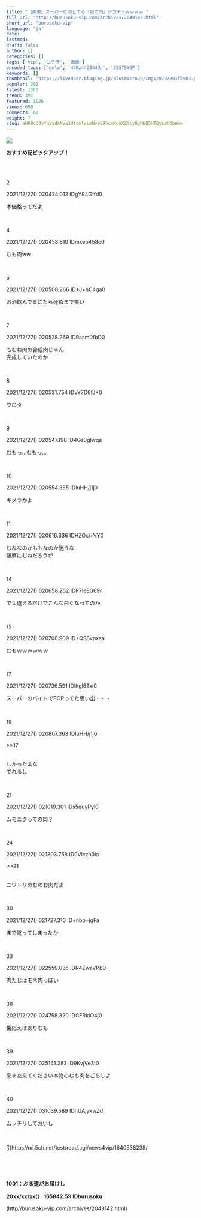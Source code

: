 ```yaml
---
title: "【画像】スーパーに流してる『謎の肉』がコチラｗｗｗｗ "
full_url: "http://burusoku-vip.com/archives/2049142.html"
short_url: "burusoku-vip"
language: "ja"
date: 
lastmod: 
draft: false
author: []
categories: []
tags: ['vip', 'コチラ', '画像']
encoded_tags: ['dmlw', '44Kz44OB44Op', '55S75YOP']
keywords: []
thumbnail: "https://livedoor.blogimg.jp/plusmicro26/imgs/8/0/801fb903.png"
popular: 202
latest: 1303
trend: 392
featured: 1026
views: 698
comments: 62
weight: 7
slug: aHR0cC8vYnVydXNva3UtdmlwLmNvbS9hcmNoaXZlcy8yMDQ5MTQyLmh0bWw=
---
```


![](https://livedoor.blogimg.jp/plusmicro26/imgs/8/0/801fb903.png)

<div><p><b>おすすめ記ピックアップ！</b></p> <p class='g-ad1'> </p> <p class='g-ad2'> </p> <p></p><br> <br><p>2 <p> 2021/12/27() 020424.012 IDgY94Gffd0</p></p><p> 本価格ってだよ </p><br> <p>4 <p> 2021/12/27() 020458.810 IDmxeb458o0</p></p><p> むも肉ww </p><br> <p>5 <p> 2021/12/27() 020508.266 ID+J+hC4ga0</p></p><p> お酒飲んでるにたら死ぬまで笑い </p><br> <p>7 <p> 2021/12/27() 020528.269 ID9aam0fbD0</p></p><p> もむね肉の合成肉じゃん <br> 完成していたのか </p><br> <p>8 <p> 2021/12/27() 020531.754 IDvY7D6fJ+0</p></p><p> ワロタ </p><br> <p>9 <p> 2021/12/27() 020547.198 ID4Gs3gIwqa</p></p><p> むもっ…むもっ… </p><br> <p>10 <p> 2021/12/27() 020554.385 IDIuHH/j1j0</p></p><p> キメラかよ </p><br> <p>11 <p> 2021/12/27() 020616.336 IDHZOci+VY0</p></p><p> むねなのかももなのか迷うな <br> 値察にむねだろうが </p><br> <p>14 <p> 2021/12/27() 020658.252 IDP7IeEG69r</p></p><p> で１違えるだけでこんな白くなってのか </p><br> <p>15 <p> 2021/12/27() 020700.909 ID+QS8vpxaa</p></p><p> むもｗｗｗｗｗｗ </p><br> <p>17 <p> 2021/12/27() 020736.591 IDIhgl6Txi0</p></p><p> スーパーのバイトでPOPってた思い出・・・ </p><br> <p>19 <p> 2021/12/27() 020807.363 IDIuHH/j1j0</p></p><p> <p class='anchor'>>>17</p> <br> しかったよな <br> でれるし </p><br> <p>21 <p> 2021/12/27() 021019.301 IDs5quyPyl0</p></p><p> ムモニクっての肉？ </p><br> <p>24 <p> 2021/12/27() 021303.758 ID0Vlczh0ia</p></p><p> <p class='anchor'>>>21</p> <br> ニワトリのむのお肉だよ </p><br> <p>30 <p> 2021/12/27() 021727.310 ID+nbp+jgFa</p></p><p> まで訛ってしまったか </p><br> <p>33 <p> 2021/12/27() 022559.035 IDR4ZwaVPB0</p></p><p> 肉たじはモネ肉っぽい </p><br> <p>38 <p> 2021/12/27() 024758.320 IDGFRkIO4j0</p></p><p> 歯応えはありむも </p><br> <p>39 <p> 2021/12/27() 025141.282 ID9KvjVe3t0</p></p><p> 来また来てください本物のむも肉をごちしよ </p><br> <p>40 <p> 2021/12/27() 031039.589 IDnUAjykwZd</p></p><p> ムッチリしておいし </p><br> <p>引https//mi.5ch.net/test/read.cgi/news4vip/1640538238/</p> <br> <p id='csw_block'></p> <p id='divSP1'> </p> <br><p><b>1001：ぶる速がお届けし <p> 20xx/xx/xx(） 165842.59 IDburusoku</p></b></p> <p class='g-ad1'> </p> <p class='g-ad2'> </p> <p id='divSP'> </p> </div>

(http//burusoku-vip.com/archives/2049142.html)
